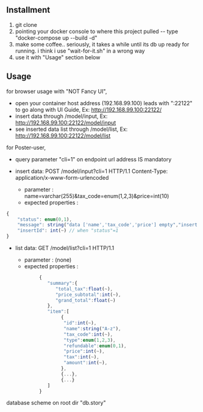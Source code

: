 ## Installment
1. git clone
2. pointing your docker console to where this project pulled -- type "docker-compose up --build -d"
3. make some coffee.. seriously, it takes a while until its db up ready for running. i think i use "wait-for-it.sh" in a wrong way
4. use it with "Usage" section below

## Usage
for browser usage with "NOT Fancy UI",
- 	open your container host address (192.168.99.100) leads with ":22122" to go along with UI Guide, Ex: http://192.168.99.100:22122/
- 	insert data through /model/input, Ex: http://192.168.99.100:22122/model/input
- 	see inserted data list through /model/list, Ex: http://192.168.99.100:22122/model/list

for Poster-user,
-	query parameter "cli=1" on endpoint url address IS mandatory
- 	insert data:
	POST /model/input?cli=1 HTTP/1.1 
	Content-Type: application/x-www-form-urlencoded
	
	*	parameter : name=varchar(255)&tax_code=enum(1,2,3)&price=int(10)
	* 	expected properties : 
```javascript
{
	"status": enum(0,1),
	"message": string("data ['name','tax_code','price'] empty","insert success"),
	"insertId": int(~) // when "status"=1
}
```
-	list data:
	GET /model/list?cli=1 HTTP/1.1 
	
	*	parameter : (none)
	*	expected properties : 
```javascript
			{
			   "summary":{
				  "total_tax":float(~),
				  "price_subtotal":int(~),
				  "grand_total":float(~)
			   },
			   "item":[
					{
					 "id":int(~),
					 "name":string("A-z"),
					 "tax_code":int(~),
					 "type":enum(1,2,3),
					 "refundable":enum(0,1),
					 "price":int(~),
					 "tax":int(~),
					 "amount":int(~),
					},
					{...},
					{...}
			   ]
			}
```
			
database scheme on root dir "db.story"
